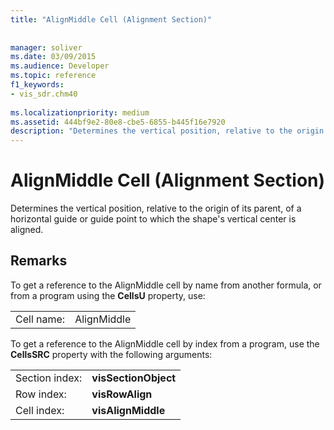 ```yaml
---
title: "AlignMiddle Cell (Alignment Section)"
 
 
manager: soliver
ms.date: 03/09/2015
ms.audience: Developer
ms.topic: reference
f1_keywords:
- vis_sdr.chm40
 
ms.localizationpriority: medium
ms.assetid: 444bf9e2-80e8-cbe5-6855-b445f16e7920
description: "Determines the vertical position, relative to the origin of its parent, of a horizontal guide or guide point to which the shape's vertical center is aligned."
---
```


# AlignMiddle Cell (Alignment Section)

Determines the vertical position, relative to the origin of its parent, of a horizontal guide or guide point to which the shape's vertical center is aligned.
  
## Remarks

To get a reference to the AlignMiddle cell by name from another formula, or from a program using the **CellsU** property, use: 
  
|||
|:-----|:-----|
| Cell name:  <br/> | AlignMiddle  <br/> |
   
To get a reference to the AlignMiddle cell by index from a program, use the **CellsSRC** property with the following arguments: 
  
|||
|:-----|:-----|
| Section index:  <br/> |**visSectionObject** <br/> |
| Row index:  <br/> |**visRowAlign** <br/> |
| Cell index:  <br/> |**visAlignMiddle** <br/> |
   

